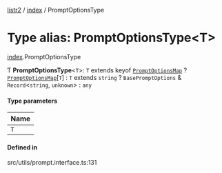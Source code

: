 [listr2](../README.md) / [index](../modules/index.md) / PromptOptionsType

# Type alias: PromptOptionsType<T\>

[index](../modules/index.md).PromptOptionsType

Ƭ **PromptOptionsType**<`T`\>: `T` extends keyof [`PromptOptionsMap`](../classes/index.PromptOptionsMap.md) ? [`PromptOptionsMap`](../classes/index.PromptOptionsMap.md)[`T`] : `T` extends `string` ? `BasePromptOptions` & `Record`<`string`, `unknown`\> : `any`

#### Type parameters

| Name |
| :------ |
| `T` |

#### Defined in

src/utils/prompt.interface.ts:131
